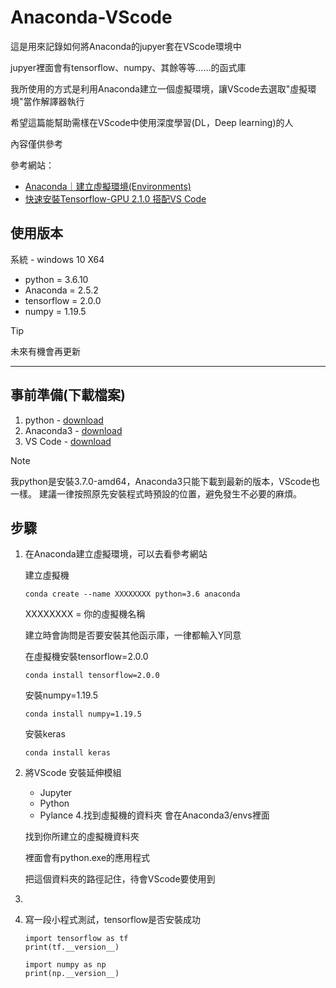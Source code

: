 # Anaconda-VScode
這是用來記錄如何將Anaconda的jupyer套在VScode環境中

jupyer裡面會有tensorflow、numpy、其餘等等......的函式庫

我所使用的方式是利用Anaconda建立一個虛擬環境，讓VScode去選取"虛擬環境"當作解譯器執行


希望這篇能幫助需樣在VScode中使用深度學習(DL，Deep learning)的人

內容僅供參考

參考網站：
* [Anaconda｜建立虛擬環境(Environments)](https://songzhu1030.medium.com/anaconda-%E5%BB%BA%E7%AB%8B%E8%99%9B%E6%93%AC%E7%92%B0%E5%A2%83-environments-2d1d78d9ccf0)
* [快速安裝Tensorflow-GPU 2.1.0 搭配VS Code](https://hackmd.io/@eric60305/SyKKaIzFw)

## 使用版本
系統 - windows 10 X64
* python = 3.6.10
* Anaconda = 2.5.2
* tensorflow = 2.0.0
* numpy = 1.19.5
>[!Tip]
>未來有機會再更新
****

## 事前準備(下載檔案)
1. python - [download](https://www.python.org/downloads/)
2. Anaconda3 - [download](https://www.anaconda.com/download)
3. VS Code - [download](https://code.visualstudio.com)
> [!NOTE] 
> 我python是安裝3.7.0-amd64，Anaconda3只能下載到最新的版本，VScode也一樣。
> 建議一律按照原先安裝程式時預設的位置，避免發生不必要的麻煩。

## 步驟
1. 在Anaconda建立虛擬環境，可以去看參考網站

   建立虛擬機
   ```
   conda create --name XXXXXXXX python=3.6 anaconda
   ```
   
   XXXXXXXX = 你的虛擬機名稱

   建立時會詢問是否要安裝其他函示庫，一律都輸入Y同意

   在虛擬機安裝tensorflow=2.0.0
   ```
   conda install tensorflow=2.0.0
   ```
   安裝numpy=1.19.5
   ```
   conda install numpy=1.19.5
   ```
   安裝keras
   ```
   conda install keras
   ```
   
   
3. 將VScode 安裝延伸模組
   - Jupyter 
   -  Python 
   -  Pylance
4.找到虛擬機的資料夾
   會在Anaconda3/envs裡面

   找到你所建立的虛擬機資料夾

   裡面會有python.exe的應用程式

   把這個資料夾的路徑記住，待會VScode要使用到
   
5.
6. 寫一段小程式測試，tensorflow是否安裝成功
   ```
   import tensorflow as tf
   print(tf.__version__)
   
   import numpy as np
   print(np.__version__)
   ```

